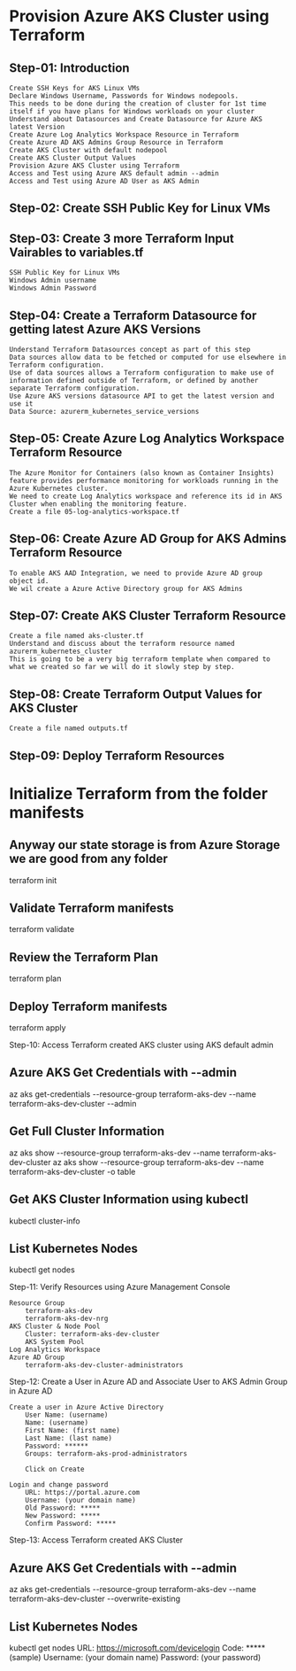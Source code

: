 # Provision Azure AKS Cluster using Terraform
## Step-01: Introduction

    Create SSH Keys for AKS Linux VMs
    Declare Windows Username, Passwords for Windows nodepools. 
	This needs to be done during the creation of cluster for 1st time itself if you have plans for Windows workloads on your cluster
    Understand about Datasources and Create Datasource for Azure AKS latest Version
    Create Azure Log Analytics Workspace Resource in Terraform
    Create Azure AD AKS Admins Group Resource in Terraform
    Create AKS Cluster with default nodepool
    Create AKS Cluster Output Values
    Provision Azure AKS Cluster using Terraform
    Access and Test using Azure AKS default admin --admin
    Access and Test using Azure AD User as AKS Admin

## Step-02: Create SSH Public Key for Linux VMs

## Step-03: Create 3 more Terraform Input Vairables to variables.tf

    SSH Public Key for Linux VMs
    Windows Admin username
    Windows Admin Password

## Step-04: Create a Terraform Datasource for getting latest Azure AKS Versions

    Understand Terraform Datasources concept as part of this step
    Data sources allow data to be fetched or computed for use elsewhere in Terraform configuration.
    Use of data sources allows a Terraform configuration to make use of information defined outside of Terraform, or defined by another separate Terraform configuration.
    Use Azure AKS versions datasource API to get the latest version and use it
    Data Source: azurerm_kubernetes_service_versions

## Step-05: Create Azure Log Analytics Workspace Terraform Resource

    The Azure Monitor for Containers (also known as Container Insights) feature provides performance monitoring for workloads running in the Azure Kubernetes cluster.
    We need to create Log Analytics workspace and reference its id in AKS Cluster when enabling the monitoring feature.
    Create a file 05-log-analytics-workspace.tf

## Step-06: Create Azure AD Group for AKS Admins Terraform Resource

    To enable AKS AAD Integration, we need to provide Azure AD group object id.
    We wil create a Azure Active Directory group for AKS Admins

## Step-07: Create AKS Cluster Terraform Resource

    Create a file named aks-cluster.tf
    Understand and discuss about the terraform resource named azurerm_kubernetes_cluster
    This is going to be a very big terraform template when compared to what we created so far we will do it slowly step by step.

## Step-08: Create Terraform Output Values for AKS Cluster
    Create a file named outputs.tf

## Step-09: Deploy Terraform Resources

# Initialize Terraform from the folder manifests
## Anyway our state storage is from Azure Storage we are good from any folder
terraform init

## Validate Terraform manifests
terraform validate

## Review the Terraform Plan
terraform plan

## Deploy Terraform manifests
terraform apply 

Step-10: Access Terraform created AKS cluster using AKS default admin

## Azure AKS Get Credentials with --admin
az aks get-credentials --resource-group terraform-aks-dev --name terraform-aks-dev-cluster --admin

## Get Full Cluster Information
az aks show --resource-group terraform-aks-dev --name terraform-aks-dev-cluster
az aks show --resource-group terraform-aks-dev --name terraform-aks-dev-cluster -o table

## Get AKS Cluster Information using kubectl
kubectl cluster-info

## List Kubernetes Nodes
kubectl get nodes

Step-11: Verify Resources using Azure Management Console

    Resource Group
        terraform-aks-dev
        terraform-aks-dev-nrg
    AKS Cluster & Node Pool
        Cluster: terraform-aks-dev-cluster
        AKS System Pool
    Log Analytics Workspace
    Azure AD Group
        terraform-aks-dev-cluster-administrators

Step-12: Create a User in Azure AD and Associate User to AKS Admin Group in Azure AD

    Create a user in Azure Active Directory
        User Name: (username)
        Name: (username)
        First Name: (first name)
        Last Name: (last name)
        Password: ******
        Groups: terraform-aks-prod-administrators

        Click on Create

    Login and change password
        URL: https://portal.azure.com
        Username: (your domain name)
        Old Password: *****
        New Password: *****
        Confirm Password: *****

Step-13: Access Terraform created AKS Cluster

## Azure AKS Get Credentials with --admin
az aks get-credentials --resource-group terraform-aks-dev --name terraform-aks-dev-cluster --overwrite-existing

## List Kubernetes Nodes
kubectl get nodes
URL: https://microsoft.com/devicelogin
Code: ***** (sample)
Username: (your domain name)
Password: (your password)



